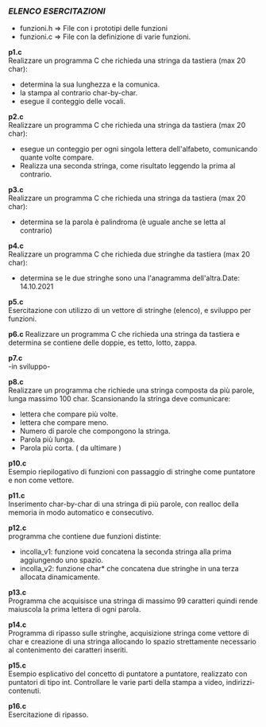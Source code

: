 ### *ELENCO ESERCITAZIONI*

- funzioni.h => File con i prototipi delle funzioni
- funzioni.c => File con la definizione di varie funzioni.


**p1.c**  
Realizzare un programma C che richieda una stringa da tastiera (max 20 char):
   - determina la sua lunghezza e la comunica.
   - la stampa al contrario char-by-char.
   - esegue il conteggio delle vocali.

**p2.c**  
Realizzare un programma C che richieda una stringa da tastiera (max 20 char):
   - esegue un conteggio per ogni singola lettera dell'alfabeto, comunicando quante volte compare.
   - Realizza una seconda stringa, come risultato leggendo la prima al contrario.

**p3.c**  
Realizzare un programma C che richieda una stringa da tastiera (max 20 char):
   - determina se la parola è palindroma (è uguale anche se letta al contrario)

**p4.c**  
Realizzare un programma C che richieda due stringhe da tastiera (max 20 char):
   - determina se le due stringhe sono una l'anagramma dell'altra.Date: 14.10.2021

**p5.c**  
Esercitazione con utilizzo di un vettore di stringhe (elenco), e sviluppo per funzioni.

**p6.c** 
Realizzare un programma C che richieda una stringa da tastiera e determina se contiene delle doppie,
   es tetto, lotto, zappa.

**p7.c**  
-in sviluppo-

**p8.c**  
Realizzare un programma che richiede una stringa composta da più
parole, lunga massimo 100 char.
Scansionando la stringa deve comunicare:
   - lettera che compare più volte.
   - lettera che compare meno.
   - Numero di parole che compongono la stringa.
   - Parola più lunga.
   - Parola più corta.
( da ultimare )

**p10.c**  
Esempio riepilogativo di funzioni con passaggio di stringhe come puntatore e non come vettore.

**p11.c**  
Inserimento char-by-char di una stringa di più parole, con realloc della memoria in modo automatico e consecutivo.

**p12.c**  
programma che contiene due funzioni distinte:
   - incolla_v1: funzione void concatena la seconda stringa alla prima aggiungendo uno spazio.
   - incolla_v2: funzione char* che concatena due stringhe in una terza allocata dinamicamente.

**p13.c**  
Programma che acquisisce una stringa di massimo 99 caratteri quindi rende maiuscola
la prima lettera di ogni parola.

**p14.c**  
Programma di ripasso sulle stringhe, acquisizione stringa come vettore di char e creazione di una stringa allocando lo spazio strettamente necessario al contenimento dei caratteri inseriti.

**p15.c**  
Esempio esplicativo del concetto di puntatore a puntatore, realizzato con puntatori di tipo int. Controllare le varie parti della stampa a video, indirizzi-contenuti.

**p16.c**  
Esercitazione di ripasso.
